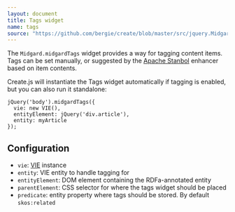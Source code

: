 ```yaml
---
layout: document
title: Tags widget
name: tags
source: "https://github.com/bergie/create/blob/master/src/jquery.Midgard.midgardTags.js"
---
```

The `Midgard.midgardTags` widget provides a way for tagging content items. Tags can be set manually, or suggested by the [Apache Stanbol](http://incubator.apache.org/stanbol/) enhancer based on item contents.

Create.js will instantiate the Tags widget automatically if tagging is enabled, but you can also run it standalone:

    jQuery('body').midgardTags({
      vie: new VIE(),
      entityElement: jQuery('div.article'),
      entity: myArticle
    });

## Configuration

* `vie`: [VIE](http://viejs.org) instance
* `entity`: VIE entity to handle tagging for
* `entityElement`: DOM element containing the RDFa-annotated entity
* `parentElement`: CSS selector for where the tags widget should be placed
* `predicate`: entity property where tags should be stored. By default `skos:related`
